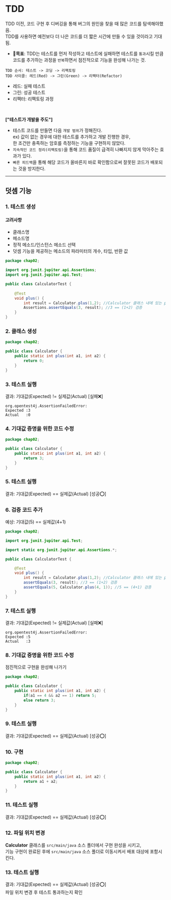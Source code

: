 # TDD
TDD 이전, 코드 구현 후 디버깅을 통해 버그의 원인을 찾을 때 많은 코드를 탐색해야했음. <br/>
TDD를 사용하면 예전보다 더 나은 코드를 더 짧은 시간에 만들 수 있을 것이라고 기대됨. <br/>
- **📌목표**: TDD는 테스트를 먼저 작성하고 테스트에 실패하면 테스트를 `통과`시킬 만큼 <br/>
  코드를 추가하는 과정을 `반복`하면서 점진적으로 기능을 완성해 나가는 것.

`TDD 순서: 테스트 -> 코딩 -> 리팩토링`
<br/>
`TDD 사이클: 레드(Red) -> 그린(Green) -> 리팩터(Refactor)`
- 레드: 실패 테스트
- 그린: 성공 테스트
- 리팩터: 리팩토링 과정

<br/>

**["테스트가 개발을 주도"]**
- 테스트 코드를 만들면 다음 `개발 범위`가 정해진다.
<br/> ex) 값이 없는 경우에 대한 테스트를 추가하고 개발 진행한 경우,
<br/> 한 조건만 충족하는 암호를 측정하는 기능을 구현하지 않았다.
- `지속적인 코드 정리(리팩토링)`을 통해 코드 품질이 급격히 나빠지지 않게 막아주는 효과가 있다.
- `빠른 피드백`을 통해 해당 코드가 올바른지 바로 확인함으로써 잘못된 코드가 배포되는 것을 방지한다.

---

## 덧셈 기능
### 1. 테스트 생성
#### 고려사항
- 클래스명
- 메소드명
- 정적 메소드/인스턴스 메소드 선택
- 덧셈 기능을 제공하는 메소드의 파라미터의 개수, 타입, 반환 값
```java
package chap02;

import org.junit.jupiter.api.Assertions;
import org.junit.jupiter.api.Test;

public class CalculatorTest {
    
    @Test
    void plus() {
        int result = Calculator.plus(1,2); //Calculator 클래스 내에 있는 plus 메소드를 통해 덧셈 결과를 도출해낼 것이다.
        Assertions.assertEquals(3, result); //3 == (1+2) 검증
    }
}
```
### 2. 클래스 생성
```java
package chap02;

public class Calculator {
    public static int plus(int a1, int a2) {
        return 0;
    }
}
```
### 3. 테스트 실행
결과: 기대값(Expected) != 실제값(Actual) [실패❌]
```
org.opentest4j.AssertionFailedError: 
Expected :3
Actual   :0
```

### 4. 기대값 증명을 위한 코드 수정
```java
package chap02;

public class Calculator {
    public static int plus(int a1, int a2) {
        return 3;
    }
}

```
### 5. 테스트 실행
결과: 기대값(Expected) == 실제값(Actual) [성공⭕]

### 6. 검증 코드 추가
예상: 기대값(5) == 실제값(4+1)
```java
package chap02;

import org.junit.jupiter.api.Test;

import static org.junit.jupiter.api.Assertions.*;

public class CalculatorTest {

    @Test
    void plus() {
        int result = Calculator.plus(1,2); //Calculator 클래스 내에 있는 plus 메소드를 통해 덧셈 결과를 도출해낼 것이다.
        assertEquals(3, result); //3 == (1+2) 검증
        assertEquals(5, Calculator.plus(4, 1)); //5 == (4+1) 검증
    }
}
```

### 7. 테스트 실행
결과: 기대값(Expected) != 실제값(Actual) [실패❌]
```
org.opentest4j.AssertionFailedError: 
Expected :5
Actual   :3
```

### 8. 기대값 증명을 위한 코드 수정
점진적으로 구현을 완성해 나가기
```java
package chap02;

public class Calculator {
    public static int plus(int a1, int a2) {
        if(a1 == 4 && a2 == 1) return 5;
        else return 3;
    }
}
```

### 9. 테스트 실행
결과: 기대값(Expected) == 실제값(Actual) [성공⭕]

### 10. 구현
```java
package chap02;

public class Calculator {
    public static int plus(int a1, int a2) {
        return a1 + a2;
    }
}
```

### 11. 테스트 실행
결과: 기대값(Expected) == 실제값(Actual) [성공⭕]

### 12. 파일 위치 변경
**Calculator** 클래스를 `src/main/java` 소스 폴더에서 구현 완성을 시키고, <br/>
기능 구현이 완료된 후에 `src/main/java` 소스 폴더로 이동시켜서 배포 대상에 포함시킨다.

### 13. 테스트 실행
결과: 기대값(Expected) == 실제값(Actual) [성공⭕] <br/>
파일 위치 변경 후 테스트 통과하는지 확인